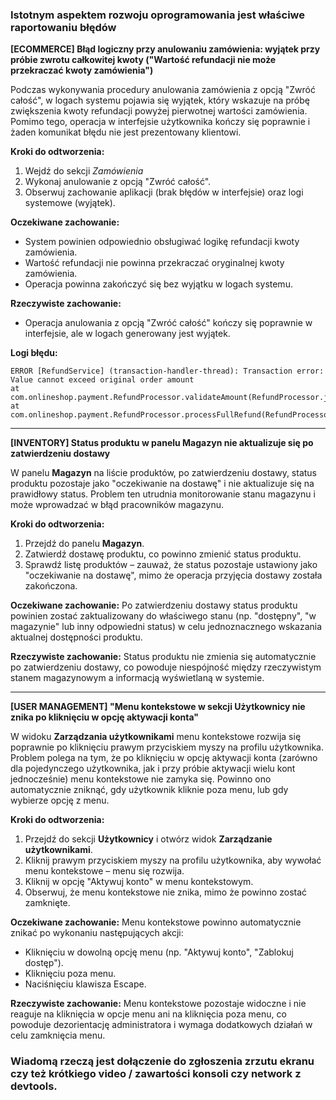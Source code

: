 ### Istotnym aspektem rozwoju oprogramowania jest właściwe raportowaniu błędów

**[ECOMMERCE] Błąd logiczny przy anulowaniu zamówienia: wyjątek przy próbie zwrotu całkowitej kwoty ("Wartość refundacji nie może przekraczać kwoty zamówienia")**

Podczas wykonywania procedury anulowania zamówienia z opcją "Zwróć całość", w logach systemu pojawia się wyjątek, który wskazuje na próbę zwiększenia kwoty refundacji powyżej pierwotnej wartości zamówienia. Pomimo tego, operacja w interfejsie użytkownika kończy się poprawnie i żaden komunikat błędu nie jest prezentowany klientowi.

**Kroki do odtworzenia:**
1. Wejdź do sekcji *Zamówienia*
2. Wykonaj anulowanie z opcją "Zwróć całość".
3. Obserwuj zachowanie aplikacji (brak błędów w interfejsie) oraz logi systemowe (wyjątek).

**Oczekiwane zachowanie:**
* System powinien odpowiednio obsługiwać logikę refundacji kwoty zamówienia.
* Wartość refundacji nie powinna przekraczać oryginalnej kwoty zamówienia.
* Operacja powinna zakończyć się bez wyjątku w logach systemu.

**Rzeczywiste zachowanie:**
* Operacja anulowania z opcją "Zwróć całość" kończy się poprawnie w interfejsie, ale w logach generowany jest wyjątek.

**Logi błędu:**
```
ERROR [RefundService] (transaction-handler-thread): Transaction error: Value cannot exceed original order amount
at com.onlineshop.payment.RefundProcessor.validateAmount(RefundProcessor.java:142)
at com.onlineshop.payment.RefundProcessor.processFullRefund(RefundProcessor.java:89)
```

---

**[INVENTORY] Status produktu w panelu Magazyn nie aktualizuje się po zatwierdzeniu dostawy**

W panelu **Magazyn** na liście produktów, po zatwierdzeniu dostawy, status produktu pozostaje jako "oczekiwanie na dostawę" i nie aktualizuje się na prawidłowy status. Problem ten utrudnia monitorowanie stanu magazynu i może wprowadzać w błąd pracowników magazynu.

**Kroki do odtworzenia:**
1. Przejdź do panelu **Magazyn**.
2. Zatwierdź dostawę produktu, co powinno zmienić status produktu.
3. Sprawdź listę produktów – zauważ, że status pozostaje ustawiony jako "oczekiwanie na dostawę", mimo że operacja przyjęcia dostawy została zakończona.

**Oczekiwane zachowanie:** 
Po zatwierdzeniu dostawy status produktu powinien zostać zaktualizowany do właściwego stanu (np. "dostępny", "w magazynie" lub inny odpowiedni status) w celu jednoznacznego wskazania aktualnej dostępności produktu.

**Rzeczywiste zachowanie:**
Status produktu nie zmienia się automatycznie po zatwierdzeniu dostawy, co powoduje niespójność między rzeczywistym stanem magazynowym a informacją wyświetlaną w systemie.

---

**[USER MANAGEMENT] "Menu kontekstowe w sekcji Użytkownicy nie znika po kliknięciu w opcję aktywacji konta"**

W widoku **Zarządzania użytkownikami** menu kontekstowe rozwija się poprawnie po kliknięciu prawym przyciskiem myszy na profilu użytkownika. Problem polega na tym, że po kliknięciu w opcję aktywacji konta (zarówno dla pojedynczego użytkownika, jak i przy próbie aktywacji wielu kont jednocześnie) menu kontekstowe nie zamyka się. Powinno ono automatycznie zniknąć, gdy użytkownik kliknie poza menu, lub gdy wybierze opcję z menu.

**Kroki do odtworzenia:**
1. Przejdź do sekcji **Użytkownicy** i otwórz widok **Zarządzanie użytkownikami**.
2. Kliknij prawym przyciskiem myszy na profilu użytkownika, aby wywołać menu kontekstowe – menu się rozwija.
3. Kliknij w opcję "Aktywuj konto" w menu kontekstowym.
4. Obserwuj, że menu kontekstowe nie znika, mimo że powinno zostać zamknięte.

**Oczekiwane zachowanie:** 
Menu kontekstowe powinno automatycznie znikać po wykonaniu następujących akcji:
* Kliknięciu w dowolną opcję menu (np. "Aktywuj konto", "Zablokuj dostęp").
* Kliknięciu poza menu.
* Naciśnięciu klawisza Escape.

**Rzeczywiste zachowanie:** 
Menu kontekstowe pozostaje widoczne i nie reaguje na kliknięcia w opcje menu ani na kliknięcia poza menu, co powoduje dezorientację administratora i wymaga dodatkowych działań w celu zamknięcia menu.


### Wiadomą rzeczą jest dołączenie do zgłoszenia zrzutu ekranu czy też krótkiego video / zawartości konsoli czy network z devtools.